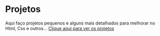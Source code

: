 # Projetos
 Aqui faço projetos pequenos e alguns mais detalhados para melhorar no Html, Css e outros...
 [Clique aqui para ver os projetos](https://lmaverick.github.io/Projetos/)
